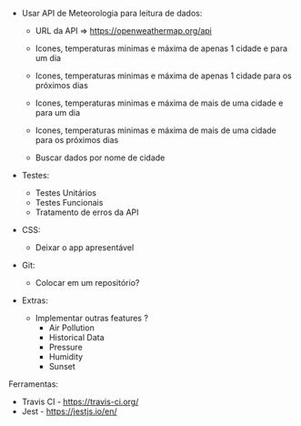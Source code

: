  - Usar API de Meteorologia para leitura de dados: 
    - URL da API => https://openweathermap.org/api
    - Icones, temperaturas minimas e máxima de apenas 1 cidade e para um dia
    - Icones, temperaturas minimas e máxima de apenas 1 cidade para os próximos dias

    - Icones, temperaturas minimas e máxima de mais de uma cidade e para um dia
    - Icones, temperaturas minimas e máxima de mais de uma cidade para os próximos dias

    - Buscar dados por nome de cidade

 - Testes:
    - Testes Unitários
    - Testes Funcionais
    - Tratamento de erros da API

 - CSS: 
   - Deixar o app apresentável

 - Git:
   - Colocar em um repositório?

 - Extras:
   - Implementar outras features ?
      - Air Pollution
      - Historical Data
      - Pressure
      - Humidity
      - Sunset


Ferramentas: 
 - Travis CI - https://travis-ci.org/
 - Jest - https://jestjs.io/en/
 
